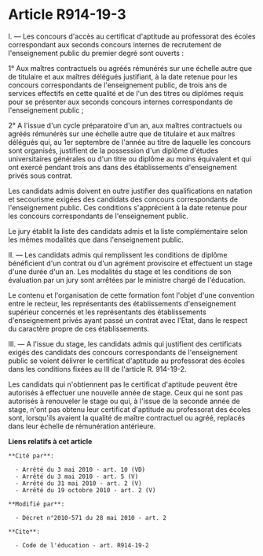 # Article R914-19-3

I. ― Les concours d'accès au certificat d'aptitude au professorat des écoles correspondant aux seconds concours internes de
recrutement de l'enseignement public du premier degré sont ouverts : 

1° Aux maîtres contractuels ou agréés rémunérés sur une échelle autre que de titulaire et aux maîtres délégués justifiant, à
la date retenue pour les concours correspondants de l'enseignement public, de trois ans de services effectifs en cette
qualité et de l'un des titres ou diplômes requis pour se présenter aux seconds concours internes correspondants de
l'enseignement public ; 

2° A l'issue d'un cycle préparatoire d'un an, aux maîtres contractuels ou agréés rémunérés sur une échelle autre que de
titulaire et aux maîtres délégués qui, au 1er septembre de l'année au titre de laquelle les concours sont organisés,
justifient de la possession d'un diplôme d'études universitaires générales ou d'un titre ou diplôme au moins équivalent et
qui ont exercé pendant trois ans dans des établissements d'enseignement privés sous contrat. 

Les candidats admis doivent en outre justifier des qualifications en natation et secourisme exigées des candidats des
concours correspondants de l'enseignement public. Ces conditions s'apprécient à la date retenue pour les concours
correspondants de l'enseignement public. 

Le jury établit la liste des candidats admis et la liste complémentaire selon les mêmes modalités que dans l'enseignement
public. 

II. ― Les candidats admis qui remplissent les conditions de diplôme bénéficient d'un contrat ou d'un agrément provisoire et
effectuent un stage d'une durée d'un an. Les modalités du stage et les conditions de son évaluation par un jury sont arrêtées
par le ministre chargé de l'éducation. 

Le contenu et l'organisation de cette formation font l'objet d'une convention entre le recteur, les représentants des
établissements d'enseignement supérieur concernés et les représentants des établissements d'enseignement privés ayant passé
un contrat avec l'Etat, dans le respect du caractère propre de ces établissements. 

III. ― A l'issue du stage, les candidats admis qui justifient des certificats exigés des candidats des concours
correspondants de l'enseignement public se voient délivrer le certificat d'aptitude au professorat des écoles dans les
conditions fixées au III de l'article R. 914-19-2.

Les candidats qui n'obtiennent pas le certificat d'aptitude peuvent être autorisés à effectuer une nouvelle année de stage.
Ceux qui ne sont pas autorisés à renouveler le stage ou qui, à l'issue de la seconde année de stage, n'ont pas obtenu leur
certificat d'aptitude au professorat des écoles sont, lorsqu'ils avaient la qualité de maître contractuel ou agréé, replacés
dans leur échelle de rémunération antérieure.

**Liens relatifs à cet article**

	**Cité par**:

	  - Arrêté du 3 mai 2010 - art. 10 (VD)
	  - Arrêté du 3 mai 2010 - art. 5 (V)
	  - Arrêté du 31 mai 2010 - art. 2 (V)
	  - Arrêté du 19 octobre 2010 - art. 2 (V)

	**Modifié par**:

	  - Décret n°2010-571 du 28 mai 2010 - art. 2

	**Cite**:

	  - Code de l'éducation - art. R914-19-2
